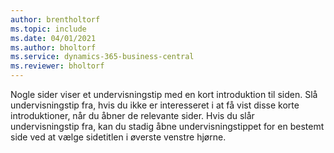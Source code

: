 ```yaml
---
author: brentholtorf
ms.topic: include
ms.date: 04/01/2021
ms.author: bholtorf
ms.service: dynamics-365-business-central
ms.reviewer: bholtorf
---
```

Nogle sider viser et undervisningstip med en kort introduktion til siden. Slå undervisningstip fra, hvis du ikke er interesseret i at få vist disse korte introduktioner, når du åbner de relevante sider. Hvis du slår undervisningstip fra, kan du stadig åbne undervisningstippet for en bestemt side ved at vælge sidetitlen i øverste venstre hjørne.  
